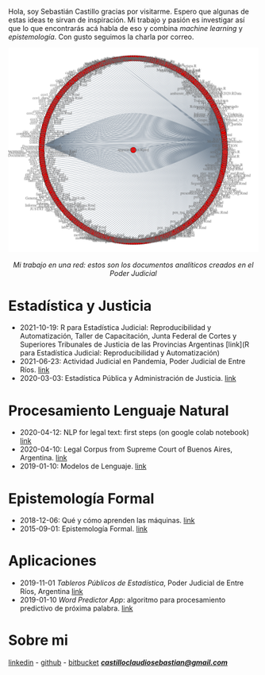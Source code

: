 Hola, soy Sebastián Castillo gracias por visitarme. Espero que algunas de estas ideas te sirvan de inspiración. Mi trabajo y pasión es investigar así que lo que encontrarás acá habla de eso y combina *machine learning* y *epistemología*. Con gusto seguimos la charla por correo. 

![](Rplot.png) 
*<center>Mi trabajo en una red: estos son los documentos analíticos creados en el Poder Judicial</center>*

# Estadística y Justicia 
  - 2021-10-19: R para Estadística Judicial: Reproducibilidad y Automatización, Taller de Capacitación, Junta Federal de Cortes y Superiores Tribunales de Justicia de las Provincias Argentinas [link](R para Estadística Judicial: Reproducibilidad y Automatización)
  - 2021-06-23: Actividad Judicial en Pandemia, Poder Judicial de Entre Ríos. [link](https://www.jusentrerios.gov.ar/2021/06/23/en-pandemia-2-millones-de-actos-procesales-y-mas-de-790-mil-presentaciones-digitales/)
  - 2020-03-03: Estadística Pública y Administración de Justicia.  [link](https://medium.com/@castilloclaudiosebastian/estad%C3%ADstica-p%C3%BAblica-y-administraci%C3%B3n-de-justicia-d33141da0708)
  
# Procesamiento Lenguaje Natural
- 2020-04-12: NLP for legal text: first steps (on google colab notebook) [link](https://colab.research.google.com/drive/1n_X-r1mXG5Z0VBkOHC9AtjO1lyY-kSpl)
- 2020-04-10: Legal Corpus from Supreme Court of Buenos Aires, Argentina. [link](https://github.com/castillosebastian/legal_corpus) 
- 2019-01-10: Modelos de Lenguaje. [link](https://castillosebastian.github.io/NLP/Modelos_de_Lenguaje.html)

# Epistemología Formal
- 2018-12-06: Qué y cómo aprenden las máquinas. [link](https://castillosebastian.github.io/epistemologia_formal/Qué-y-cómo-aprenden-las-redes-neuronales.html)
- 2015-09-01: Epistemología Formal. [link](https://castillosebastian.github.io/epistemologia_formal/epistemología_formal.html)   

# Aplicaciones    
- 2019-11-01 *Tableros Públicos de Estadística*, Poder Judicial de Entre Ríos, Argentina [link](https://tablero.jusentrerios.gov.ar/)     
- 2019-01-10 *Word Predictor App*: algoritmo para procesamiento predictivo de próxima palabra. 
[link](https://castillocs.shinyapps.io/shiny_app/)    

# Sobre mi
[linkedin](www.linkedin.com/in/castillocs) - [github](https://github.com/castillosebastian) - [bitbucket](https://bitbucket.org/apgye/) ***castilloclaudiosebastian@gmail.com***


